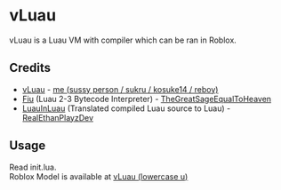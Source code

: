 # vLuau
vLuau is a Luau VM with compiler which can be ran in Roblox.
## Credits
- [vLuau](https://github.com/kosuke14/vLuau) - [me (sussy person / sukru / kosuke14 / reboy)](https://github.com/kosuke14)
- [Fiu](https://github.com/TheGreatSageEqualToHeaven/Fiu) (Luau 2-3 Bytecode Interpreter) - [TheGreatSageEqualToHeaven](https://github.com/TheGreatSageEqualToHeaven)
- [LuauInLuau](https://github.com/RealEthanPlayzDev/LuauInLuau) (Translated compiled Luau source to Luau) - [RealEthanPlayzDev](https://github.com/RealEthanPlayzDev)
## Usage
Read init.lua.<br>
Roblox Model is available at [vLuau (lowercase u)](https://www.roblox.com/library/14382140693)
